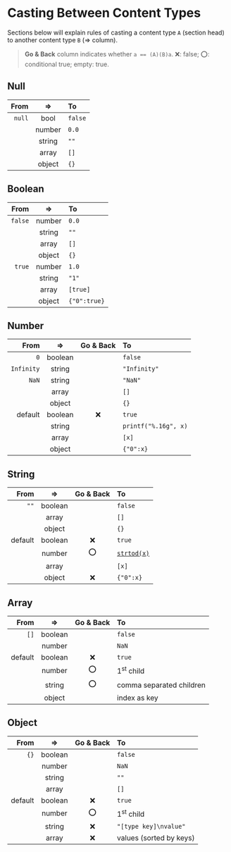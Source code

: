 Casting Between Content Types
=============================

Sections below will explain rules of casting a content type `A` (section head)
to another content type `B` (&rArr; column).

> **Go & Back**
> column indicates whether `a == (A)(B)a`.
> :x:: false; :o:: conditional true; empty: true.

Null
----

 From       | &rArr;  | To
-----------:|:-------:|:-----------
 `null`     | bool    | `false`
            | number  | `0.0`
            | string  | `""`
            | array   | `[]`
            | object  | `{}`


Boolean
-------

 From       | &rArr;  | To
-----------:|:-------:|:-----------
 `false`    | number  | `0.0`
            | string  | `""`
            | array   | `[]`
            | object  | `{}`
 `true`     | number  | `1.0`
            | string  | `"1"`
            | array   | `[true]`
            | object  | `{"0":true}`


Number
------

 From       | &rArr;  | Go & Back | To
-----------:|:-------:|:---------:|:-----------
 `0`        | boolean |           | `false`
 `Infinity` | string  |           | `"Infinity"`
 `NaN`      | string  |           | `"NaN"`
            | array   |           | `[]`
            | object  |           | `{}`
 default    | boolean | :x:       | `true`
            | string  |           | `printf("%.16g", x)`
            | array   |           | `[x]`
            | object  |           | `{"0":x}`


String
------

 From       | &rArr;  | Go & Back | To
-----------:|:-------:|:---------:|:-----------
 `""`       | boolean |           | `false`
            | array   |           | `[]`
            | object  |           | `{}`
 default    | boolean | :x:       | `true`
            | number  | :o:       | [`strtod(x)`]
            | array   |           | `[x]`
            | object  | :x:       | `{"0":x}`

[`strtod(x)`]: http://en.cppreference.com/w/cpp/string/byte/strtof


Array
-----

 From       | &rArr;  | Go & Back | To
-----------:|:-------:|:---------:|:-----------
 `[]`       | boolean |           | `false`
            | number  |           | `NaN`
 default    | boolean | :x:       | `true`
            | number  | :o:       | 1<sup>st</sup> child
            | string  | :o:       | comma separated children
            | object  |           | index as key


Object
------

 From       | &rArr;  | Go & Back | To
-----------:|:-------:|:---------:|:-----------
 `{}`       | boolean |           | `false`
            | number  |           | `NaN`
            | string  |           | `""`
            | array   |           | `[]`
 default    | boolean | :x:       | `true`
            | number  | :o:       | 1<sup>st</sup> child
            | string  | :x:       | `"[type key]\nvalue"`
            | array   | :x:       | values (sorted by keys)
